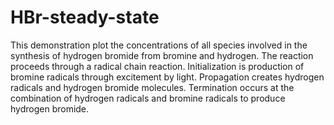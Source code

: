 # HBr-steady-state
This demonstration plot the concentrations of all species involved in the synthesis of hydrogen bromide from bromine and hydrogen. The reaction proceeds through a radical chain reaction. Initialization is production of bromine radicals through excitement by light. Propagation creates hydrogen radicals and hydrogen bromide molecules. Termination occurs at the combination of hydrogen radicals and bromine radicals to produce hydrogen bromide.
